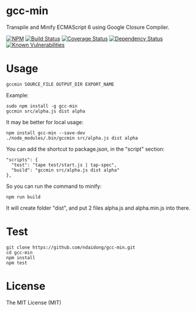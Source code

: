 # gcc-min
Transpile and Minify ECMAScript 6 using Google Closure Compiler.

[![NPM](https://badge.fury.io/js/gcc-min.svg)](https://badge.fury.io/js/gcc-min)
[![Build Status](https://travis-ci.org/ndaidong/gcc-min.svg?branch=master)](https://travis-ci.org/ndaidong/gcc-min)
[![Coverage Status](https://coveralls.io/repos/github/ndaidong/gcc-min/badge.svg?branch=master)](https://coveralls.io/github/ndaidong/gcc-min?branch=master)
[![Dependency Status](https://gemnasium.com/badges/github.com/ndaidong/gcc-min.svg)](https://gemnasium.com/github.com/ndaidong/gcc-min)
[![Known Vulnerabilities](https://snyk.io/test/npm/gcc-min/badge.svg)](https://snyk.io/test/npm/gcc-min)


# Usage

```
gccmin SOURCE_FILE OUTPUT_DIR EXPORT_NAME
```

Example:

```
sudo npm install -g gcc-min
gccmin src/alpha.js dist alpha
```

It may be better for local usage:

```
npm install gcc-min --save-dev
./node_modules/.bin/gccmin src/alpha.js dist alpha
```

You can add the shortcut to package.json, in the "script" section:

```
"scripts": {
  "test": "tape test/start.js | tap-spec",
  "build": "gccmin src/alpha.js dist alpha"
},
```

So you can run the command to minify:

```
npm run build
```

It will create folder "dist", and put 2 files alpha.js and alpha.min.js into there.


# Test

```
git clone https://github.com/ndaidong/gcc-min.git
cd gcc-min
npm install
npm test
```

# License

The MIT License (MIT)
